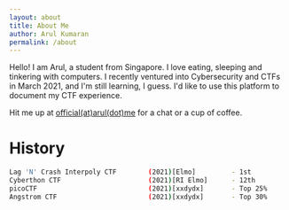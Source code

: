 ```yaml
---
layout: about
title: About Me
author: Arul Kumaran
permalink: /about
---
```

Hello! I am Arul, a student from Singapore. I love eating, sleeping and tinkering with computers. I recently ventured into Cybersecurity and CTFs in March 2021, and I'm still learning, I guess. I'd like to use this platform to document my CTF experience.


Hit me up at [official(at)arul(dot)me](mailto:official@arul.me) for a chat or a cup of coffee.

# History

```bash
Lag 'N' Crash Interpoly CTF        (2021)[Elmo]         - 1st
Cyberthon CTF                      (2021)[RI Elmo]      - 12th
picoCTF                            (2021)[xxdydx]       - Top 25%
Angstrom CTF                       (2021)[xxdydx]       - Top 30%
```
